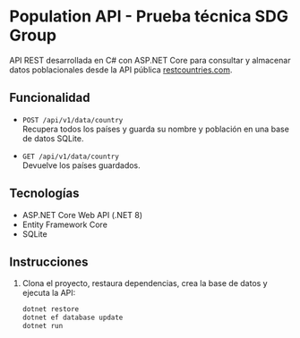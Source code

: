 # Population API - Prueba técnica SDG Group

API REST desarrollada en C# con ASP.NET Core para consultar y almacenar datos poblacionales desde la API pública [restcountries.com](https://restcountries.com/).

## Funcionalidad

- `POST /api/v1/data/country`  
  Recupera todos los países y guarda su nombre y población en una base de datos SQLite.

- `GET /api/v1/data/country`  
  Devuelve los países guardados.

## Tecnologías

- ASP.NET Core Web API (.NET 8)
- Entity Framework Core
- SQLite

## Instrucciones

1. Clona el proyecto, restaura dependencias, crea la base de datos y ejecuta la API:

   ```bash
   dotnet restore
   dotnet ef database update
   dotnet run
